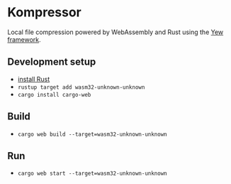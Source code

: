 # Kompressor
Local file compression powered by WebAssembly and Rust using the [Yew framework](https://github.com/DenisKolodin/yew).

## Development setup
* [install Rust](https://www.rust-lang.org/en-US/install.html) 
* ``rustup target add wasm32-unknown-unknown``
* ``cargo install cargo-web``

## Build 
* ``cargo web build --target=wasm32-unknown-unknown``

## Run
* ``cargo web start --target=wasm32-unknown-unknown``
